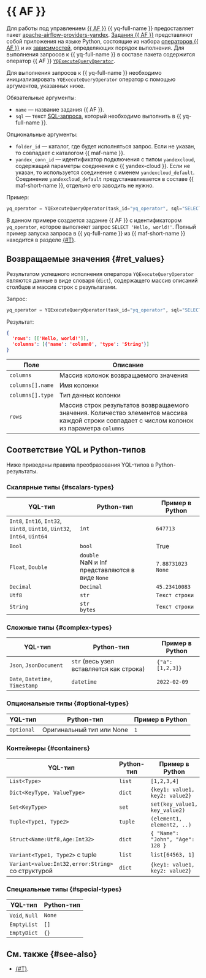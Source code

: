 # {{ AF }}

Для работы под управлением [{{ AF }}](https://airflow.apache.org) {{ yq-full-name }} предоставляет пакет [apache-airflow-providers-yandex](https://pypi.org/project/apache-airflow-providers-yandex/). [Задания {{ AF }}](https://airflow.apache.org/docs/apache-airflow/stable/index.html) представляют собой приложения на языке Python, состоящие из набора [операторов {{ AF }}](https://airflow.apache.org/docs/apache-airflow/stable/core-concepts/operators.html) и их [зависимостей](https://airflow.apache.org/docs/apache-airflow/stable/core-concepts/dags.html), определяющих порядок выполнения. Для выполнения запросов к {{ yq-full-name }} в составе пакета содержится оператор {{ AF }} [`YQExecuteQueryOperator`](https://airflow.apache.org/docs/apache-airflow-providers-yandex/stable/_api/airflow/providers/yandex/operators/yq/index.html).

Для выполнения запросов к {{ yq-full-name }} необходимо инициализировать `YQExecuteQueryOperator` оператор с помощью аргументов, указанных ниже.

Обязательные аргументы:
* `name` — название задания {{ AF }}.
* `sql` — текст [SQL-запроса](../concepts/glossary#query), который необходимо выполнить в {{ yq-full-name }}.

Опциональные аргументы:
* `folder_id` — каталог, где будет исполняться запрос. Если не указан, то совпадает с каталогом {{ maf-name }}.
* `yandex_conn_id` — идентификатор подключения с типом `yandexcloud`, содержащий параметры соединения с {{ yandex-cloud }}. Если не указан, то используется соединение с именем `yandexcloud_default`. Соединение `yandexcloud_default` предустанавливается в составе {{ maf-short-name }}, отдельно его заводить не нужно.

Пример:

```python
yq_operator = YQExecuteQueryOperator(task_id="yq_operator", sql="SELECT 'Hello, world!'")
```

В данном примере создается задание {{ AF }} с идентификатором `yq_operator`, которое выполняет запрос `SELECT 'Hello, world!'`. Полный пример запуска запроса в {{ yq-full-name }} из {{ maf-short-name }} находится в разделе [{#T}](../tutorials/airflow.md).

## Возвращаемые значения {#ret_values}

Результатом успешного исполнения оператора `YQExecuteQueryOperator` являются данные в виде словаря (`dict`), содержащего массив описаний столбцов и массив строк с результатами.

Запрос:
```python
yq_operator = YQExecuteQueryOperator(task_id="yq_operator", sql="SELECT 'Hello, World!'")
```

Результат:
```json
{
  'rows': [['Hello, world!']],
  'columns': [{'name': 'column0', 'type': 'String'}]
}
```

| Поле | Описание |
| ----- | ----- |
| `columns` | Массив колонок возвращаемого значения |
| `columns[].name` | Имя колонки |
| `columns[].type` | Тип данных колонки |
| `rows` | Массив строк результатов возвращаемого значения. Количество элементов массива каждой строки совпадает с числом колонок из параметра `columns` |

## Соответствие YQL и Python-типов

Ниже приведены правила преобразования YQL-типов в Python-результаты.

### Скалярные типы {#scalars-types}

| YQL-тип | Python-тип | Пример в Python |
| --- | --- | --- |
| `Int8`, `Int16`, `Int32`, `Uint8`, `Uint16`, `Uint32`, `Int64`, `Uint64` | `int` | `647713` |
| `Bool` | `bool` | True |
| `Float`, `Double` | `double`<br/>NaN и Inf представляются в виде `None` | `7.88731023`<br/>`None` |
| `Decimal` | `Decimal` | `45.23410083` |
| `Utf8` | `str` | `Текст строки` |
| `String` | `str` <br/> `bytes`  | `Текст строки` |

### Сложные типы {#complex-types}

| YQL-тип | Python-тип | Пример в Python |
| --- | --- | --- |
| `Json`, `JsonDocument` | `str` (весь узел вставляется как строка) | `{"a":[1,2,3]}` |
| `Date`, `Datetime`, `Timestamp` | `datetime` | `2022-02-09` |

### Опциональные типы {#optional-types}

| YQL-тип | Python-тип | Пример в Python |
| --- | --- | --- |
| `Optional` | Оригинальный тип или None | ```1``` |

### Контейнеры {#containers}

| YQL-тип | Python-тип | Пример в Python |
| --- | --- | --- |
| `List<Type>` | `list` | `[1,2,3,4]` |
| `Dict<KeyType, ValueType>` | `dict` | ```{key1: value1, key2: value2}``` |
| `Set<KeyType>` | `set` | ```set(key_value1, key_value2)``` |
| `Tuple<Type1, Type2>` | `tuple` | ```(element1, element2, ..)``` |
| `Struct<Name:Utf8,Age:Int32>`| `dict` | `{ "Name": "John", "Age": 128 }` |
| `Variant<Type1, Type2>` с tuple | `list` | ```list[64563, 1]``` |
| `Variant<value:Int32,error:String>` со структурой | `dict` | ```{key1: value1, key2: value2}``` |

### Специальные типы {#special-types}

| YQL-тип | Python-тип |
| --- | --- |
| `Void`, `Null` | `None` |
| `EmptyList` | `[]` |
| `EmptyDict` | `{}` |


## См. также {#see-also}

* [{#T}](../tutorials/airflow.md).
